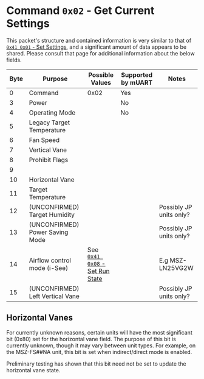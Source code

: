 # Command `0x02` - Get Current Settings

This packet's structure and contained information is very similar to that of 
[`0x41 0x01` - Set Settings][set-settings], and a significant amount of data appears to be shared. Please consult that 
page for additional information about the below fields.

| Byte | Purpose                             | Possible Values | Supported by mUART | Notes                   |
|------|-------------------------------------|-----------------|--------------------|-------------------------|
| 0    | Command                             | 0x02            | Yes                |                         |
| 3    | Power                               |                 | No                 |                         |
| 4    | Operating Mode                      |                 | No                 |                         |
| 5    | Legacy Target Temperature           |                 |                    |                         |
| 6    | Fan Speed                           |                 |                    |                         |
| 7    | Vertical Vane                       |                 |                    |                         |
| 8    | Prohibit Flags                      |                 |                    |                         |
| 9    |                                     |                 |                    |                         |
| 10   | Horizontal Vane                     |                 |                    |                         |
| 11   | Target Temperature                  |                 |                    |                         |
| 12   | (UNCONFIRMED) Target Humidity       |                 |                    | Possibly JP units only? | 
| 13   | (UNCONFIRMED) Power Saving Mode     |                 |                    | Possibly JP units only? | 
| 14   | Airflow control mode (i-See)        | See<br/>[`0x41 0x08` - Set Run State][set-run-state] |   | E.g MSZ-LN25VG2W | 
| 15   | (UNCONFIRMED) Left Vertical Vane    |                 |                    | Possibly JP units only? | 

[set-settings]: ../0x41-set-request/0x01-set-settings.md
[set-run-state]: ../0x41-set-request/0x08-set-run-state.md

## Horizontal Vanes

For currently unknown reasons, certain units will have the most significant bit (0x80) set for the horizontal vane
field. The purpose of this bit is currently unknown, though it may vary between unit types. For example, on the 
MSZ-FS##NA unit, this bit is set when indirect/direct mode is enabled.

Preliminary testing has shown that this bit need not be set to update the horizontal vane state.
